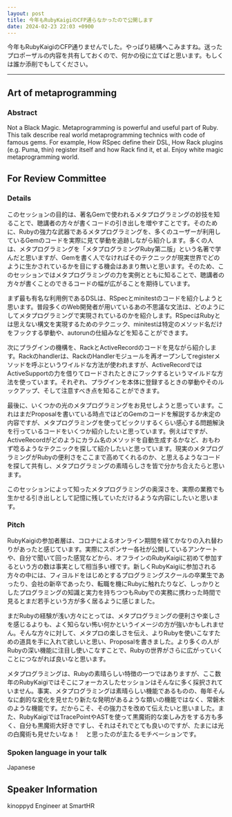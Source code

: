 ```yaml
---
layout: post
title: 今年もRubyKaigiのCFP通らなかったので公開します
date: 2024-02-23 22:03 +0900
---
```

今年もRubyKaigiのCFP通りませんでした。やっぱり結構へこみますね。送ったプロポーザルの内容を共有しておくので、何かの役に立てばと思います。もしくは誰か添削でもしてください。

---

## Art of metaprogramming

### Abstract

Not a Black Magic. Metaprogramming is powerful and useful part of Ruby. This talk describe real world metaprogramming technics with code of famous gems. For example, How RSpec define their DSL, How Rack plugins (e.g. Puma, thin) register itself and how Rack find it, et al. Enjoy white magic metaprogramming world.

## For Review Committee

### Details
このセッションの目的は、著名Gemで使われるメタプログラミングの妙技を知ることで、聴講者の方々が書くコードの引き出しを増やすことです。そのために、Rubyの強力な武器であるメタプログラミングを、多くのユーザーが利用しているGemのコードを実際に見て挙動を追跡しながら紹介します。多くの人は、メタプログラミングを「メタプログラミングRuby第二版」という名著で学んだと思いますが、Gemを書く人でなければそのテクニックが現実世界でどのように生かされているかを目にする機会はあまり無いと思います。そのため、このセッションではメタプログラミングの力を実例とともに知ることで、聴講者の方々が書くことのできるコードの幅が広がることを期待しています。

まず最も有名な利用例であるDSLは、RSpecとminitestのコードを紹介しようと思います。普段多くのWeb開発者が用いているあの不思議な文法は、どのようにしてメタプログラミングで実現されているのかを紹介します。RSpecはRubyとは思えない構文を実現するためのテクニック、minitestは特定のメソッド名だけをフックする挙動や、autorunの仕組みなどを知ることができます。

次にプラグインの機構を、RackとActiveRecordのコードを見ながら紹介します。Rackのhandlerは、RackのHandlerモジュールを再オープンしてregisterメソッドを呼ぶというワイルドな方法が使われますが、ActiveRecordではActiveSupportの力を借りてロードされたときにフックするというマイルドな方法を使っています。それぞれ、プラグインを本体に登録するときの挙動やそのルックアップ、そして注意すべき点を知ることができます。

最後に、いくつかの光のメタプログラミングをお見せしようと思っています。これはまだProposalを書いている時点ではどのGemのコードを解説するか未定の内容ですが、メタプログラミングを使ってビックリするくらい感心する問題解決を行っているコードをいくつか紹介したいと思っています。例えばですが、ActiveRecordがどのようにカラム名のメソッドを自動生成するかなど、おもわず唸るようなテクニックを探して紹介したいと思っています。現実のメタプログラミングがRubyの便利さをここまで高めてくれるのか、と思えるようなコードを探して共有し、メタプログラミングの素晴らしさを皆で分かち合えたらと思います。

このセッションによって知ったメタプログラミングの奥深さを、実際の業務でも生かせる引き出しとして記憶に残していただけるような内容にしたいと思います。

### Pitch
RubyKaigiの参加者層は、コロナによるオンライン期間を経てかなりの入れ替わりがあったと感じています。実際にスポンサー各社が公開しているアンケートや、自分で聞いて回った感覚などから、オフラインのRubyKaigiに初めて参加するという方の数は事実として相当多い様です。新しくRubyKaigiに参加される方々の中には、フィヨルドをはじめとするプログラミングスクールの卒業生であったり、会社の新卒であったり、転職を機にRubyに触れたりなど、しっかりとしたプログラミングの知識と実力を持ちつつもRubyでの実務に携わった時間で見るとまだ若手という方が多く居るように感じました。

まだRubyの経験が浅い方々にとっては、メタプログラミングの便利さや楽しさを感じるよりも、よく知らない怖い何かというイメージの方が強いかもしれません。そんな方々に対して、メタプロの楽しさを伝え、よりRubyを使いこなすための道具を手に入れて欲しいと思い、Proposalを書きました。より多くの人がRubyの深い機能に注目し使いこなすことで、Rubyの世界がさらに広がっていくことにつながれば良いなと思います。

メタプログラミングは、Rubyの素晴らしい特徴の一つではありますが、ここ数年のRubyKaigiではそこにフォーカスしたセッションはそんなに多く採択されていません。事実、メタプログラミングは素晴らしい機能であるものの、毎年そんなに劇的な変化を見せたり新たな発明があるような類いの機能ではなく、常磐木のような機能です。だからこそ、その強力さを改めて伝えたいと思いました。また、RubyKaigiではTracePointやASTを使って黒魔術的な楽しみ方をする方も多く、自分も黒魔術大好きですし、それはそれでとても良いのですが、たまには光の白魔術も見せたいなぁ！　と思ったのが主たるモチベーションです。

### Spoken language in your talk
Japanese

## Speaker Information
kinoppyd
Engineer at SmartHR
